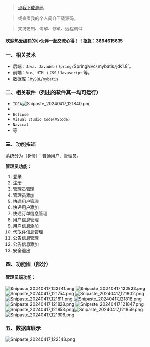 > [点我下载源码](https://www.notmaker.com/detail/1edf23c7010442fb9fbbeb2bbcd8c1ea/ghp) 


> 或查看我的个人简介下载源码。

> 支持定制、讲解、修改、远程调试


#### 欢迎热爱编程的小伙伴一起交流心得！！抠抠：3694615635 




### 一、相关技术
- 后端：`Java`、`JavaWeb` / `Spring/`SpringMvc`\`mybatis`/`jdk1.8`。
- 前端：`Vue`、`HTML` / `CSS` / `Javascript` 等。
- 数据库：`MySQL`/`mybatis`

### 二、相关软件（列出的软件其一均可运行）
- `IDEA`![Snipaste_20240417_121840.png](https://store.ptcc9.top/notmaker/user_upload/3bd80f18ce8947948de216e157f71105/2024-04-17%2012:37:23_Snipaste_2024-04-17_12-18-40.png)
- 
- `Eclipse`
- `Visual Studio Code(VScode)`
- `Navicat`
- 等

### 三、功能描述
系统分为（身份）：普通用户、管理员。

**管理员功能：**
1. 登录
2. 注册
3. 管理员管理
4. 管理员添加
5. 快递用户管理
6. 快递用户添加
7. 快递订单信息管理
8. 用户信息管理
9. 用户信息添加
10. 代取件信息管理
11. 公告信息管理
12. 公告信息添加
13. 安全退出

### 四、功能图（部分）

#### 管理员端功能：
![Snipaste_20240417_122641.png](https://store.ptcc9.top/notmaker/user_upload/3bd80f18ce8947948de216e157f71105/2024-04-17%2012:36:45_Snipaste_2024-04-17_12-26-41.png)
![Snipaste_20240417_122523.png](https://store.ptcc9.top/notmaker/user_upload/3bd80f18ce8947948de216e157f71105/2024-04-17%2012:36:55_Snipaste_2024-04-17_12-25-23.png)
![Snipaste_20240417_121754.png](https://store.ptcc9.top/notmaker/user_upload/3bd80f18ce8947948de216e157f71105/2024-04-17%2012:37:03_Snipaste_2024-04-17_12-17-54.png)
![Snipaste_20240417_121802.png](https://store.ptcc9.top/notmaker/user_upload/3bd80f18ce8947948de216e157f71105/2024-04-17%2012:37:06_Snipaste_2024-04-17_12-18-02.png)
![Snipaste_20240417_121811.png](https://store.ptcc9.top/notmaker/user_upload/3bd80f18ce8947948de216e157f71105/2024-04-17%2012:37:10_Snipaste_2024-04-17_12-18-11.png)
![Snipaste_20240417_121818.png](https://store.ptcc9.top/notmaker/user_upload/3bd80f18ce8947948de216e157f71105/2024-04-17%2012:37:14_Snipaste_2024-04-17_12-18-18.png)
![Snipaste_20240417_121828.png](https://store.ptcc9.top/notmaker/user_upload/3bd80f18ce8947948de216e157f71105/2024-04-17%2012:37:18_Snipaste_2024-04-17_12-18-28.png)
![Snipaste_20240417_121847.png](https://store.ptcc9.top/notmaker/user_upload/3bd80f18ce8947948de216e157f71105/2024-04-17%2012:37:28_Snipaste_2024-04-17_12-18-47.png)
![Snipaste_20240417_121853.png](https://store.ptcc9.top/notmaker/user_upload/3bd80f18ce8947948de216e157f71105/2024-04-17%2012:37:32_Snipaste_2024-04-17_12-18-53.png)![Snipaste_20240417_121859.png](https://store.ptcc9.top/notmaker/user_upload/3bd80f18ce8947948de216e157f71105/2024-04-17%2012:37:42_Snipaste_2024-04-17_12-18-59.png)
![Snipaste_20240417_121906.png](https://store.ptcc9.top/notmaker/user_upload/3bd80f18ce8947948de216e157f71105/2024-04-17%2012:37:47_Snipaste_2024-04-17_12-19-06.png)
### 五、数据库展示
![Snipaste_20240417_122543.png](https://store.ptcc9.top/notmaker/user_upload/3bd80f18ce8947948de216e157f71105/2024-04-17%2012:38:05_Snipaste_2024-04-17_12-25-43.png)
